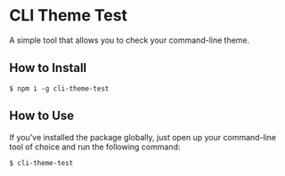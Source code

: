 # CLI Theme Test
A simple tool that allows you to check your command-line theme.

## How to Install
```
$ npm i -g cli-theme-test
```

## How to Use
If you've installed the package globally, just open up your command-line tool of choice and run the following command:
```
$ cli-theme-test
```
